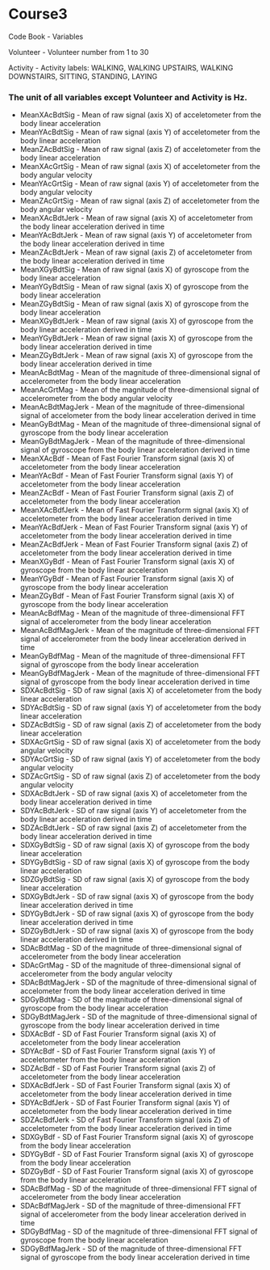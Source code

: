 Course3
===================

Code Book - Variables

Volunteer - Volunteer number from 1 to 30

Activity - Activity labels: WALKING, WALKING UPSTAIRS, WALKING DOWNSTAIRS, SITTING, STANDING, LAYING


### The unit of all variables except Volunteer and Activity is Hz.

* MeanXAcBdtSig - Mean of raw signal (axis X) of acceletometer from the body linear acceleration
* MeanYAcBdtSig - Mean of raw signal (axis Y) of acceletometer from the body linear acceleration	
* MeanZAcBdtSig - Mean of raw signal (axis Z) of acceletometer from the body linear acceleration
* MeanXAcGrtSig - Mean of raw signal (axis X) of acceletometer from the body angular velocity
* MeanYAcGrtSig - Mean of raw signal (axis Y) of acceletometer from the body angular velocity
* MeanZAcGrtSig - Mean of raw signal (axis Z) of acceletometer from the body angular velocity
* MeanXAcBdtJerk - Mean of raw signal (axis X) of acceletometer from the body linear acceleration derived in time
* MeanYAcBdtJerk - Mean of raw signal (axis Y) of acceletometer from the body linear acceleration derived in time
* MeanZAcBdtJerk - Mean of raw signal (axis Z) of acceletometer from the body linear acceleration derived in time
* MeanXGyBdtSig - Mean of raw signal (axis X) of gyroscope from the body linear acceleration
* MeanYGyBdtSig - Mean of raw signal (axis X) of gyroscope from the body linear acceleration
* MeanZGyBdtSig - Mean of raw signal (axis X) of gyroscope from the body linear acceleration
* MeanXGyBdtJerk - Mean of raw signal (axis X) of gyroscope from the body linear acceleration derived in time
* MeanYGyBdtJerk - Mean of raw signal (axis X) of gyroscope from the body linear acceleration derived in time
* MeanZGyBdtJerk - Mean of raw signal (axis X) of gyroscope from the body linear acceleration derived in time
* MeanAcBdtMag - Mean of the magnitude of three-dimensional signal of accelerometer from the body linear acceleration
* MeanAcGrtMag - Mean of the magnitude of three-dimensional signal of accelerometer from the body angular velocity
* MeanAcBdtMagJerk - Mean of the magnitude of three-dimensional signal of accelometer from the body linear acceleration derived in time
* MeanGyBdtMag - Mean of the magnitude of three-dimensional signal of gyroscope from the body linear acceleration
* MeanGyBdtMagJerk - Mean of the magnitude of three-dimensional signal of gyroscope from the body linear acceleration derived in time
* MeanXAcBdf - Mean of Fast Fourier Transform signal (axis X) of acceletometer from the body linear acceleration
* MeanYAcBdf - Mean of Fast Fourier Transform signal (axis Y) of acceletometer from the body linear acceleration
* MeanZAcBdf - Mean of Fast Fourier Transform signal (axis Z) of acceletometer from the body linear acceleration
* MeanXAcBdfJerk - Mean of Fast Fourier Transform signal (axis X) of acceletometer from the body linear acceleration derived in time
* MeanYAcBdfJerk - Mean of Fast Fourier Transform signal (axis Y) of acceletometer from the body linear acceleration derived in time
* MeanZAcBdfJerk - Mean of Fast Fourier Transform signal (axis Z) of acceletometer from the body linear acceleration derived in time
* MeanXGyBdf - Mean of Fast Fourier Transform signal (axis X) of gyroscope from the body linear acceleration
* MeanYGyBdf - Mean of Fast Fourier Transform signal (axis X) of gyroscope from the body linear acceleration
* MeanZGyBdf - Mean of Fast Fourier Transform signal (axis X) of gyroscope from the body linear acceleration
* MeanAcBdfMag - Mean of the magnitude of three-dimensional FFT signal of accelerometer from the body linear acceleration
* MeanAcBdfMagJerk - Mean of the magnitude of three-dimensional FFT signal of accelerometer from the body linear acceleration derived in time
* MeanGyBdfMag - Mean of the magnitude of three-dimensional FFT signal of gyroscope from the body linear acceleration
* MeanGyBdfMagJerk - Mean of the magnitude of three-dimensional FFT signal of gyroscope from the body linear acceleration derived in time
* SDXAcBdtSig - SD of raw signal (axis X) of acceletometer from the body linear acceleration
* SDYAcBdtSig - SD of raw signal (axis Y) of acceletometer from the body linear acceleration
* SDZAcBdtSig - SD of raw signal (axis Z) of acceletometer from the body linear acceleration
* SDXAcGrtSig - SD of raw signal (axis X) of acceletometer from the body angular velocity
* SDYAcGrtSig - SD of raw signal (axis Y) of acceletometer from the body angular velocity
* SDZAcGrtSig - SD of raw signal (axis Z) of acceletometer from the body angular velocity
* SDXAcBdtJerk - SD of raw signal (axis X) of acceletometer from the body linear acceleration derived in time
* SDYAcBdtJerk - SD of raw signal (axis Y) of acceletometer from the body linear acceleration derived in time
* SDZAcBdtJerk - SD of raw signal (axis Z) of acceletometer from the body linear acceleration derived in time
* SDXGyBdtSig - SD of raw signal (axis X) of gyroscope from the body linear acceleration
* SDYGyBdtSig - SD of raw signal (axis X) of gyroscope from the body linear acceleration
* SDZGyBdtSig - SD of raw signal (axis X) of gyroscope from the body linear acceleration
* SDXGyBdtJerk - SD of raw signal (axis X) of gyroscope from the body linear acceleration derived in time
* SDYGyBdtJerk - SD of raw signal (axis X) of gyroscope from the body linear acceleration derived in time
* SDZGyBdtJerk - SD of raw signal (axis X) of gyroscope from the body linear acceleration derived in time
* SDAcBdtMag - SD of the magnitude of three-dimensional signal of accelerometer from the body linear acceleration
* SDAcGrtMag - SD of the magnitude of three-dimensional signal of accelerometer from the body angular velocity
* SDAcBdtMagJerk - SD of the magnitude of three-dimensional signal of accelometer from the body linear acceleration derived in time
* SDGyBdtMag - SD of the magnitude of three-dimensional signal of gyroscope from the body linear acceleration
* SDGyBdtMagJerk - SD of the magnitude of three-dimensional signal of gyroscope from the body linear acceleration derived in time
* SDXAcBdf - SD of Fast Fourier Transform signal (axis X) of acceletometer from the body linear acceleration
* SDYAcBdf - SD of Fast Fourier Transform signal (axis Y) of acceletometer from the body linear acceleration
* SDZAcBdf - SD of Fast Fourier Transform signal (axis Z) of acceletometer from the body linear acceleration
* SDXAcBdfJerk - SD of Fast Fourier Transform signal (axis X) of acceletometer from the body linear acceleration derived in time
* SDYAcBdfJerk - SD of Fast Fourier Transform signal (axis Y) of acceletometer from the body linear acceleration derived in time
* SDZAcBdfJerk - SD of Fast Fourier Transform signal (axis Z) of acceletometer from the body linear acceleration derived in time
* SDXGyBdf - SD of Fast Fourier Transform signal (axis X) of gyroscope from the body linear acceleration
* SDYGyBdf - SD of Fast Fourier Transform signal (axis X) of gyroscope from the body linear acceleration
* SDZGyBdf - SD of Fast Fourier Transform signal (axis X) of gyroscope from the body linear acceleration
* SDAcBdfMag - SD of the magnitude of three-dimensional FFT signal of accelerometer from the body linear acceleration
* SDAcBdfMagJerk - SD of the magnitude of three-dimensional FFT signal of accelerometer from the body linear acceleration derived in time
* SDGyBdfMag - SD of the magnitude of three-dimensional FFT signal of gyroscope from the body linear acceleration
* SDGyBdfMagJerk - SD of the magnitude of three-dimensional FFT signal of gyroscope from the body linear acceleration derived in time